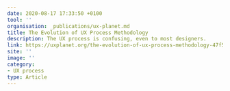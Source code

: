 ```yaml
---
date: 2020-08-17 17:33:50 +0100
tool: ''
organisation: _publications/ux-planet.md
title: The Evolution of UX Process Methodology
description: The UX process is confusing, even to most designers.
link: https://uxplanet.org/the-evolution-of-ux-process-methodology-47f52557178b
site: ''
image: ''
category:
- UX process
type: Article
---
```

